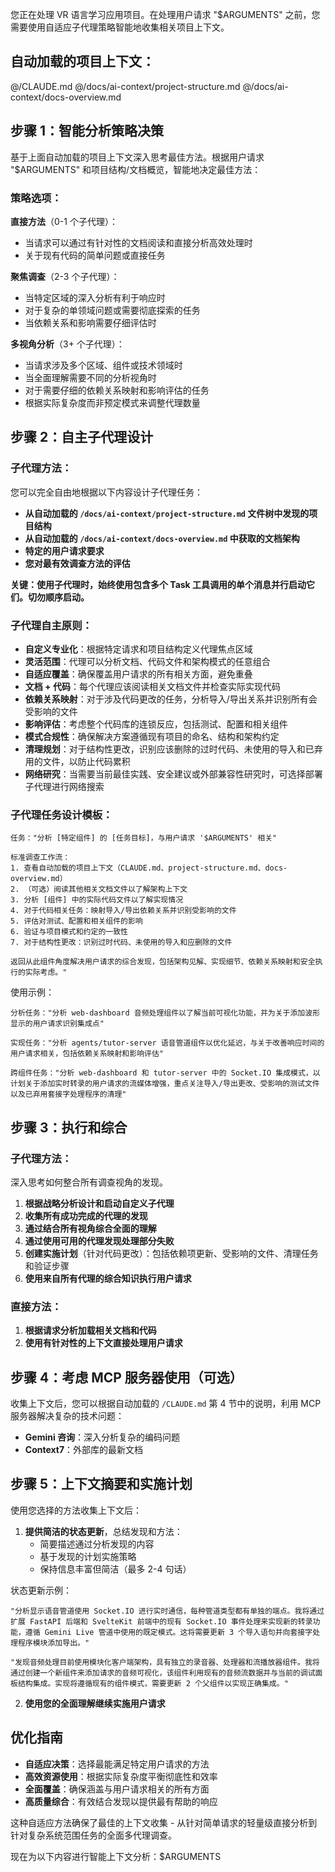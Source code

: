 您正在处理 VR 语言学习应用项目。在处理用户请求 "$ARGUMENTS" 之前，您需要使用自适应子代理策略智能地收集相关项目上下文。

## 自动加载的项目上下文：
@/CLAUDE.md
@/docs/ai-context/project-structure.md
@/docs/ai-context/docs-overview.md

## 步骤 1：智能分析策略决策
基于上面自动加载的项目上下文深入思考最佳方法。根据用户请求 "$ARGUMENTS" 和项目结构/文档概览，智能地决定最佳方法：

### 策略选项：
**直接方法**（0-1 个子代理）：
- 当请求可以通过有针对性的文档阅读和直接分析高效处理时
- 关于现有代码的简单问题或直接任务

**聚焦调查**（2-3 个子代理）：
- 当特定区域的深入分析有利于响应时
- 对于复杂的单领域问题或需要彻底探索的任务
- 当依赖关系和影响需要仔细评估时

**多视角分析**（3+ 个子代理）：
- 当请求涉及多个区域、组件或技术领域时
- 当全面理解需要不同的分析视角时
- 对于需要仔细的依赖关系映射和影响评估的任务
- 根据实际复杂度而非预定模式来调整代理数量

## 步骤 2：自主子代理设计

### 子代理方法：
您可以完全自由地根据以下内容设计子代理任务：
- **从自动加载的 `/docs/ai-context/project-structure.md` 文件树中发现的项目结构**
- **从自动加载的 `/docs/ai-context/docs-overview.md` 中获取的文档架构**
- **特定的用户请求要求**
- **您对最有效调查方法的评估**

**关键：使用子代理时，始终使用包含多个 Task 工具调用的单个消息并行启动它们。切勿顺序启动。**

### 子代理自主原则：
- **自定义专业化**：根据特定请求和项目结构定义代理焦点区域
- **灵活范围**：代理可以分析文档、代码文件和架构模式的任意组合
- **自适应覆盖**：确保覆盖用户请求的所有相关方面，避免重叠
- **文档 + 代码**：每个代理应该阅读相关文档文件并检查实际实现代码
- **依赖关系映射**：对于涉及代码更改的任务，分析导入/导出关系并识别所有会受影响的文件
- **影响评估**：考虑整个代码库的连锁反应，包括测试、配置和相关组件
- **模式合规性**：确保解决方案遵循现有项目的命名、结构和架构约定
- **清理规划**：对于结构性更改，识别应该删除的过时代码、未使用的导入和已弃用的文件，以防止代码累积
- **网络研究**：当需要当前最佳实践、安全建议或外部兼容性研究时，可选择部署子代理进行网络搜索

### 子代理任务设计模板：
```
任务："分析 [特定组件] 的 [任务目标]，与用户请求 '$ARGUMENTS' 相关"

标准调查工作流：
1. 查看自动加载的项目上下文（CLAUDE.md、project-structure.md、docs-overview.md）
2. （可选）阅读其他相关文档文件以了解架构上下文
3. 分析 [组件] 中的实际代码文件以了解实现情况
4. 对于代码相关任务：映射导入/导出依赖关系并识别受影响的文件
5. 评估对测试、配置和相关组件的影响
6. 验证与项目模式和约定的一致性
7. 对于结构性更改：识别过时代码、未使用的导入和应删除的文件

返回从此组件角度解决用户请求的综合发现，包括架构见解、实现细节、依赖关系映射和安全执行的实际考虑。"
```

使用示例：
```
分析任务："分析 web-dashboard 音频处理组件以了解当前可视化功能，并为关于添加波形显示的用户请求识别集成点"

实现任务："分析 agents/tutor-server 语音管道组件以优化延迟，与关于改善响应时间的用户请求相关，包括依赖关系映射和影响评估"

跨组件任务："分析 web-dashboard 和 tutor-server 中的 Socket.IO 集成模式，以计划关于添加实时转录的用户请求的流媒体增强，重点关注导入/导出更改、受影响的测试文件以及已弃用套接字处理程序的清理"
```

## 步骤 3：执行和综合

### 子代理方法：
深入思考如何整合所有调查视角的发现。
1. **根据战略分析设计和启动自定义子代理**
2. **收集所有成功完成的代理的发现**
3. **通过结合所有视角综合全面的理解**
4. **通过使用可用的代理发现处理部分失败**
5. **创建实施计划**（针对代码更改）：包括依赖项更新、受影响的文件、清理任务和验证步骤
6. **使用来自所有代理的综合知识执行用户请求**

### 直接方法：
1. **根据请求分析加载相关文档和代码**
2. **使用有针对性的上下文直接处理用户请求**

## 步骤 4：考虑 MCP 服务器使用（可选）

收集上下文后，您可以根据自动加载的 `/CLAUDE.md` 第 4 节中的说明，利用 MCP 服务器解决复杂的技术问题：
- **Gemini 咨询**：深入分析复杂的编码问题
- **Context7**：外部库的最新文档

## 步骤 5：上下文摘要和实施计划

使用您选择的方法收集上下文后：
1. **提供简洁的状态更新**，总结发现和方法：
   - 简要描述通过分析发现的内容
   - 基于发现的计划实施策略
   - 保持信息丰富但简洁（最多 2-4 句话）

状态更新示例：
```
"分析显示语音管道使用 Socket.IO 进行实时通信，每种管道类型都有单独的端点。我将通过扩展 FastAPI 后端和 SvelteKit 前端中的现有 Socket.IO 事件处理来实现新的转录功能，遵循 Gemini Live 管道中使用的既定模式。这将需要更新 3 个导入语句并向套接字处理程序模块添加导出。"

"发现音频处理目前使用模块化客户端架构，具有独立的录音器、处理器和流播放器组件。我将通过创建一个新组件来添加请求的音频可视化，该组件利用现有的音频流数据并与当前的调试面板结构集成。实现将遵循现有的组件模式，需要更新 2 个父组件以实现正确集成。"
```

2. **使用您的全面理解继续实施用户请求**

## 优化指南

- **自适应决策**：选择最能满足特定用户请求的方法
- **高效资源使用**：根据实际复杂度平衡彻底性和效率
- **全面覆盖**：确保涵盖与用户请求相关的所有方面
- **高质量综合**：有效结合发现以提供最有帮助的响应

这种自适应方法确保了最佳的上下文收集 - 从针对简单请求的轻量级直接分析到针对复杂系统范围任务的全面多代理调查。

现在为以下内容进行智能上下文分析：$ARGUMENTS
